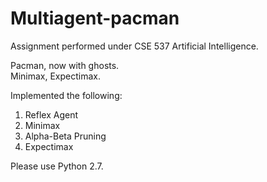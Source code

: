 # Multiagent-pacman
Assignment performed under CSE 537 Artificial Intelligence.

Pacman, now with ghosts.  
Minimax, Expectimax.

Implemented the following:

1. Reflex Agent
2. Minimax
3. Alpha-Beta Pruning
4. Expectimax

Please use Python 2.7.
